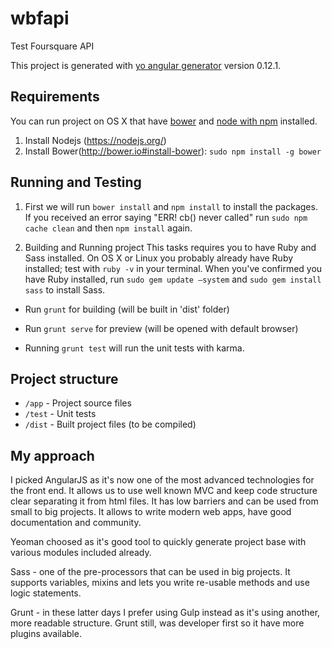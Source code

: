 # wbfapi
Test Foursquare API

This project is generated with [yo angular generator](https://github.com/yeoman/generator-angular)
version 0.12.1.

## Requirements

You can run project on OS X that have [bower](http://bower.io#install-bower) and [node with npm](https://nodejs.org/) installed.

1) Install Nodejs (https://nodejs.org/)
2) Install Bower(http://bower.io#install-bower): `sudo npm install -g bower`

## Running and Testing

1) First we will run `bower install` and `npm install` to install the packages.
If you received an error saying "ERR! cb() never called" run `sudo npm cache clean` and then `npm install` again.

2) Building and Running project
This tasks requires you to have Ruby and Sass installed. On OS X or Linux you probably already have Ruby installed; test with `ruby -v` in your terminal. When you've confirmed you have Ruby installed, run `sudo gem update —system` and `sudo gem install sass` to install Sass.

* Run `grunt` for building (will be built in 'dist' folder)
* Run `grunt serve` for preview (will be opened with default browser)

* Running `grunt test` will run the unit tests with karma.

## Project structure

* `/app` -  Project source files
* `/test` - Unit tests
* `/dist` - Built project files (to be compiled)


## My approach

I picked AngularJS  as it's now one of the most advanced technologies for the front end. It allows us to use well known MVC and keep code structure clear separating it from html files. It has low barriers and can be used from small to big projects. It allows to write modern web apps, have good documentation and community.

Yeoman choosed as it's good tool to quickly generate project base with various modules included already.

Sass - one of the pre-processors that can be used in big projects. It supports variables, mixins and lets you write re-usable methods and use logic statements.

Grunt - in these latter days I prefer using Gulp instead as it's using another, more readable structure. Grunt still, was developer first so it have more plugins available. 
